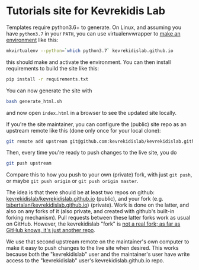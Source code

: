 # Tutorials site for Kevrekidis Lab

Templates require python3.6+ to generate. On Linux, and assuming you have `python3.7` in your `PATH`, you can use virtualenvwrapper to [make an environment](https://www.geeksforgeeks.org/using-mkvirtualenv-to-create-new-virtual-environment-python/) like this:


```bash
mkvirtualenv --python=`which python3.7` kevrekidislab.github.io
```

this should make and activate the environment. You can then install requirements to build the site like this:

```bash
pip install -r requirements.txt
```

You can now generate the site with 
```bash
bash generate_html.sh
```

and now open `index.html` in a browser to see the updated site locally.

If you're the site maintainer, you can configure the (public) site repo as an upstream remote like this (done only once for your local clone):
```bash
git remote add upstream git@github.com:kevrekidislab/kevrekidislab.github.io.git
```

Then, every time you're ready to push changes to the live site, you do
```bash
git push upstream
```
Compare this to how you push to your own (private) fork, with just `git push`, or maybe `git push origin` or `git push origin master`. 

The idea is that there should be at least two repos on github: [kevrekidislab/kevrekidislab.github.io](https://github.com/kevrekidislab/kevrekidislab.github.io) (public), and your fork (e.g.  [tsbertalan/kevrekidislab.github.io](https://github.com/tsbertalan/kevrekidislab.github.io)) (private). Work is done on the latter, and also on any forks of it (also private, and created with github's built-in forking mechanism). Pull requests between these latter forks work as usual on GitHub. However, the kevrekidislab "fork" is [not a real fork; as far as GitHub knows, it's just another repo](https://stackoverflow.com/questions/10065526/github-how-to-make-a-fork-of-public-repository-private).

We  use that second upstream remote on the maintainer's own computer to make it easy to push changes to the live site when desired. This works because both the "kevrekidislab" user and the maintainer's user have write access to the "kevrekidislab" user's kevrekidislab.github.io repo.